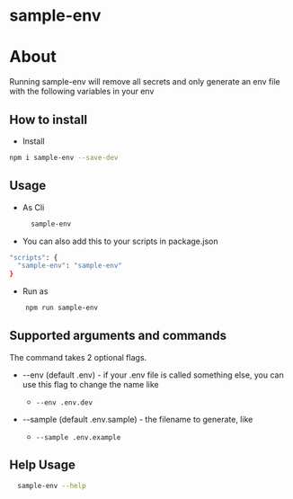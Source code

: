 # sample-env


# About
Running sample-env will remove all secrets and only generate an env file with the following variables in your env



## How to install

- Install

```sh
npm i sample-env --save-dev
```

## Usage

- As Cli
  
  ```sh
    sample-env
  ```

- You can also add this to your scripts in package.json

```sh
"scripts": {
  "sample-env": "sample-env"
}
```

- Run as

```sh
    npm run sample-env
```

## Supported arguments and commands
The command takes 2 optional flags.
* --env (default .env) - if your .env file is called something else, you can use this flag to change the name like 
  * `--env .env.dev`

* --sample (default .env.sample) - the filename to generate, like 
  * `--sample .env.example`

## Help Usage
  
  ```sh
    sample-env --help
  ```

